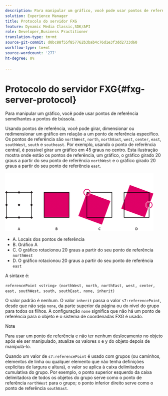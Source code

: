```yaml
---
description: Para manipular um gráfico, você pode usar pontos de referência semelhantes a pontos de bússola.
solution: Experience Manager
title: Protocolo do servidor FXG
feature: Dynamic Media Classic,SDK/API
role: Developer,Business Practitioner
translation-type: tm+mt
source-git-commit: d0bc88f55f857762b3bab4c76d1e3f3dd2733d60
workflow-type: tm+mt
source-wordcount: '277'
ht-degree: 0%

---
```



# Protocolo do servidor FXG{#fxg-server-protocol}

Para manipular um gráfico, você pode usar pontos de referência semelhantes a pontos de bússola.

Usando pontos de referência, você pode girar, dimensionar ou redimensionar um gráfico em relação a um ponto de referência específico. Os pontos de referência são `northWest`, `north`, `northEast`, `west`, `center`, `east`, `southWest`, `south` e `southeast`. Por exemplo, usando o ponto de referência central, é possível girar um gráfico em 45 graus no centro. Esta ilustração mostra onde estão os pontos de referência, um gráfico, o gráfico girado 20 graus a partir do seu ponto de referência `northWest` e o gráfico girado 20 graus a partir do seu ponto de referência `east`.

![](assets/wp_ref_points.png)

* A. Locais dos pontos de referência
* B. Gráfico A
* C. O gráfico rotacionou 20 graus a partir do seu ponto de referência `northWest`
* D. O gráfico rotacionou 20 graus a partir do seu ponto de referência `east`

A sintaxe é:

`referencePoint <string> (northWest, north, northEast, west, center, east, southWest, south, southEast, none, inherit)`

O valor padrão é nenhum. O valor `inherit` passa o valor `s7:referencePoint`, desde que não seja `none`, da parte superior da página ou do nível do grupo para todos os filhos. A configuração `none` significa que não há um ponto de referência para o objeto e o sistema de coordenadas FXG é usado.

>[!NOTE]
>
>Para usar um ponto de referência e não ter nenhum deslocamento no objeto após ele ser manipulado, atualize os valores x e y do objeto depois de manipulá-lo.

Quando um valor de `s7:referencePoint` é usado com grupos (ou caminhos, elementos de linha ou qualquer elemento que não tenha definições explícitas de largura e altura), o valor se aplica à caixa delimitadora cumulativa do grupo. Por exemplo, o ponto superior esquerdo da caixa delimitadora de todos os objetos do grupo serve como o ponto de referência `northWest` para o grupo; o ponto inferior direito serve como o ponto de referência `southEast`.

